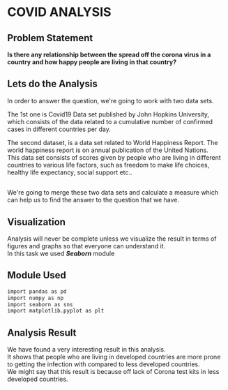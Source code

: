 
# COVID ANALYSIS
## Problem Statement

**Is there any relationship between the spread off the corona
virus in a country and how happy people are living
in that country?**

## Lets do the Analysis



In order to answer the question, we're going to work
with two data sets.

The 1st one is Covid19 Data set published by John Hopkins
University, which consists of the data related
to a cumulative number of confirmed cases in different
countries per day.


The second dataset, is a data set related to World
Happiness Report.
The world happiness report is on annual publication
of the United Nations. \
This data set consists of scores given by people who are living in different countries
to various life factors, such as freedom to make life
choices, healthy life expectancy, social support etc..

##

We're going to merge these two data sets and calculate
a measure which can help us to find the answer
to the question that we have.

## Visualization
Analysis will never be complete unless we visualize the result in terms of figures
and graphs so that everyone can understand it. \
In this task 
we used ***Seaborn*** module 


## Module Used


```bash
import pandas as pd 
import numpy as np 
import seaborn as sns
import matplotlib.pyplot as plt 

```
    

## Analysis Result
We have found a very interesting result in this analysis. \
It shows that people who are living in developed
countries are more prone to getting the infection  with compared to less developed
countries. \
We might say that this result is because off lack
of Corona test kits in less developed countries.

